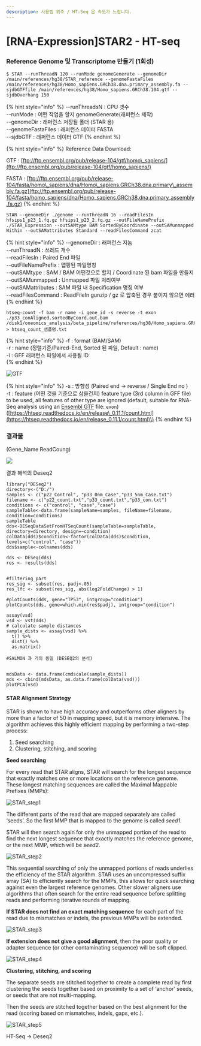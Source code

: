 ```yaml
---
description: 사용법 위주 / HT-Seq 은 속도가 느립니다.
---
```


# \[RNA-Expression\]STAR2 - HT-seq

### Reference Genome 및 Transcriptome 만들기 \(1회성\)

```text
$ STAR --runThreadN 120 --runMode genomeGenerate --genomeDir /main/references/hg38/STAR_reference --genomeFastaFiles /main/references/hg38/Homo_sapiens.GRCh38.dna.primary_assembly.fa --sjdbGTFfile /main/references/hg38/Homo_sapiens.GRCh38.104.gtf --sjdbOverhang 150
```

{% hint style="info" %}
--runThreadsN : CPU 갯수  
--runMode : 어떤 작업을 할지 genomeGenerate\(래퍼런스 제작\)   
--genomeDir : 래퍼런스 저장될 폴더 \(STAR 용\)  
--genomeFastaFiles : 래퍼런스 데이터 FASTA  
--sjdbGTF : 래퍼런스 데이터 GTF
{% endhint %}

{% hint style="info" %}
Reference Data Download:

GTF : [ftp://ftp.ensembl.org/pub/release-104/gtf/homo\_sapiens/](ftp://ftp.ensembl.org/pub/release-104/gtf/homo_sapiens/)

FASTA : [ftp://ftp.ensembl.org/pub/release-104/fasta/homo\_sapiens/dna/Homo\_sapiens.GRCh38.dna.primary\_assembly.fa.gz](ftp://ftp.ensembl.org/pub/release-104/fasta/homo_sapiens/dna/Homo_sapiens.GRCh38.dna.primary_assembly.fa.gz)
{% endhint %}

```text
STAR --genomeDir ./genome --runThreadN 16 --readFilesIn hfsips1_p23_1.fq.gz hfsips1_p23_2.fq.gz --outFileNamePrefix ./STAR_Expression --outSAMtype BAM SortedByCoordinate --outSAMunmapped Within --outSAMattributes Standard --readFilesCommand zcat
```

{% hint style="info" %}
--genomeDir : 래퍼런스 지놈  
--runThreadN : 쓰레드 개수  
--readFilesIn : Paired End 파일  
--outFileNamePrefix : 맵핑된 파일명칭   
--outSAMtype : SAM / BAM 어떤것으로 할지 / Coordinate 된 bam 파일을 만들지  
--outSAMunmapped : Unmapped 파일 처리여부  
--outSAMattributes : SAM 파일 내 Specification 명칭 여부  
--readFilesCommand : ReadFileIn gunzip / gz 로 압축된 경우 붙이지 않으면 에러
{% endhint %}

```text
htseq-count -f bam -r name -i gene_id -s reverse -t exon ./p33_conAligned.sortedByCoord.out.bam /disk1/oneomics_analysis/beta_pipeline/references/hg38/Homo_sapiens.GRCh38.104.gtf > htseq_count_샘플명.txt
```

{% hint style="info" %}
-f : format \(BAM/SAM\)  
-r : name \(정렬기준/Paired-End, Sorted 된 파일, Default : name\)  
-i : GFF 래퍼런스 파일에서 사용될 ID  
{% endhint %}

![GTF](../../.gitbook/assets/image%20%28164%29.png)

{% hint style="info" %}
-s : 방향성 \(Paired end -&gt; reverse / Single End no \)  
-t : feature \(어떤 것을 기준으로 삼을건지\)  feature type \(3rd column in GFF file\) to be used, all features of other type are ignored \(default, suitable for RNA-Seq analysis using an [Ensembl GTF](http://mblab.wustl.edu/GTF22.html) file: `exon`\)  
\([https://htseq.readthedocs.io/en/release\_0.11.1/count.html](https://htseq.readthedocs.io/en/release_0.11.1/count.html)\)
{% endhint %}



### 결과물 

\(Gene\_Name ReadCoung\)

![](../../.gitbook/assets/image%20%28158%29.png)

결과 해석의 Deseq2 

```text
library("DESeq2")
directory<-("D:/")
samples <- c("p22_Control", "p33_0nm_Case","p33_5nm_Case.txt")
filename <- c("p22_count.txt","p33_count.txt","p33_con.txt")
conditions <- c("control", "case","case")
sampleTable<-data.frame(sampleName=samples, fileName=filename, condition=conditions)
sampleTable
dds<-DESeqDataSetFromHTSeqCount(sampleTable=sampleTable, directory=directory, design=~condition)
colData(dds)$condition<-factor(colData(dds)$condition, levels=c("control", "case"))
dds$sample<-colnames(dds)

dds <- DESeq(dds)
res <- results(dds)


#filtering_part
res_sig <- subset(res, padj<.05)
res_lfc <- subset(res_sig, abs(log2FoldChange) > 1) 

#plotCounts(dds, gene="TP53", intgroup="condition")
plotCounts(dds, gene=which.min(res$padj), intgroup="condition")

assay(vsd)
vsd <- vst(dds)
# calculate sample distances
sample_dists <- assay(vsd) %>%
  t() %>%
  dist() %>%
  as.matrix() 

#SALMON 과 거의 동일 (DESEQ2의 분석)


mdsData <- data.frame(cmdscale(sample_dists))
mds <- cbind(mdsData, as.data.frame(colData(vsd)))
plotPCA(vsd)
```

#### STAR Alignment Strategy <a id="star-alignment-strategy"></a>

STAR is shown to have high accuracy and outperforms other aligners by more than a factor of 50 in mapping speed, but it is memory intensive. The algorithm achieves this highly efficient mapping by performing a two-step process:

1. Seed searching
2. Clustering, stitching, and scoring

**Seed searching**

For every read that STAR aligns, STAR will search for the longest sequence that exactly matches one or more locations on the reference genome. These longest matching sequences are called the Maximal Mappable Prefixes \(MMPs\):

![STAR\_step1](https://hbctraining.github.io/Intro-to-rnaseq-hpc-O2/img/alignment_STAR_step1.png)

The different parts of the read that are mapped separately are called ‘seeds’. So the first MMP that is mapped to the genome is called _seed1_.

STAR will then search again for only the unmapped portion of the read to find the next longest sequence that exactly matches the reference genome, or the next MMP, which will be _seed2_.

![STAR\_step2](https://hbctraining.github.io/Intro-to-rnaseq-hpc-O2/img/alignment_STAR_step2.png)

This sequential searching of only the unmapped portions of reads underlies the efficiency of the STAR algorithm. STAR uses an uncompressed suffix array \(SA\) to efficiently search for the MMPs, this allows for quick searching against even the largest reference genomes. Other slower aligners use algorithms that often search for the entire read sequence before splitting reads and performing iterative rounds of mapping.

**If STAR does not find an exact matching sequence** for each part of the read due to mismatches or indels, the previous MMPs will be extended.

![STAR\_step3](https://hbctraining.github.io/Intro-to-rnaseq-hpc-O2/img/alignment_STAR_step3.png)

**If extension does not give a good alignment**, then the poor quality or adapter sequence \(or other contaminating sequence\) will be soft clipped.

![STAR\_step4](https://hbctraining.github.io/Intro-to-rnaseq-hpc-O2/img/alignment_STAR_step4.png)

**Clustering, stitching, and scoring**

The separate seeds are stitched together to create a complete read by first clustering the seeds together based on proximity to a set of ‘anchor’ seeds, or seeds that are not multi-mapping.

Then the seeds are stitched together based on the best alignment for the read \(scoring based on mismatches, indels, gaps, etc.\).

![STAR\_step5](https://hbctraining.github.io/Intro-to-rnaseq-hpc-O2/img/alignment_STAR_step5.png)

HT-Seq -&gt; Deseq2



